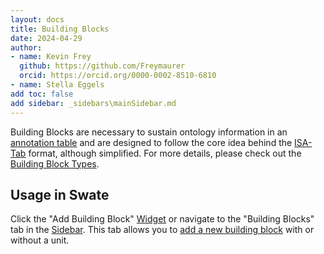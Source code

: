 ```yaml
---
layout: docs
title: Building Blocks
date: 2024-04-29
author: 
- name: Kevin Frey
  github: https://github.com/Freymaurer
  orcid: https://orcid.org/0000-0002-8510-6810
- name: Stella Eggels
add toc: false
add sidebar: _sidebars\mainSidebar.md
---
```


Building Blocks are necessary to sustain ontology information in an [annotation table](./Docs02-Annotation-Table.html) and are designed to follow the core idea behind the [ISA-Tab](https://isa-specs.readthedocs.io/en/latest/isatab.html) format, although simplified. For more details, please check out the [Building Block Types](./swate_blocks_types.html).

<!-- Any Swate annotation table can be converted to ISA-Json. -->

## Usage in Swate

Click the "Add Building Block" <a href="./../img/Swate_a_overview2.png" target="_blank">Widget</a> or navigate to the "Building Blocks" tab in the <a href="./../img/Swate_a_overview2.png" target="_blank">Sidebar</a>. This tab allows you to [add a new building block](./swate_blocks_add.html) with or without a unit.
